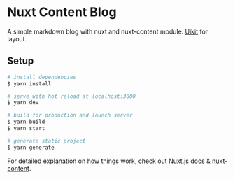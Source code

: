 # Nuxt Content Blog

A simple markdown blog with nuxt and nuxt-content module. [Uikit](https://getuikit.com/) for layout. 

## Setup

``` bash
# install dependencies
$ yarn install

# serve with hot reload at localhost:3000
$ yarn dev

# build for production and launch server
$ yarn build
$ yarn start

# generate static project
$ yarn generate
```

For detailed explanation on how things work, check out [Nuxt.js docs](https://nuxtjs.org) & [nuxt-content](https://content.nuxtjs.org/).


